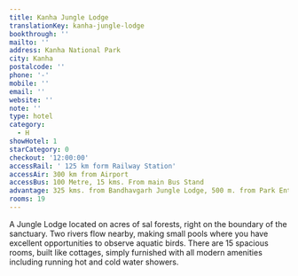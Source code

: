 ```yaml
---
title: Kanha Jungle Lodge
translationKey: kanha-jungle-lodge
bookthrough: ''
mailto: ''
address: Kanha National Park
city: Kanha
postalcode: ''
phone: '-'
mobile: ''
email: ''
website: ''
note: ''
type: hotel
category:
  - H
showHotel: 1
starCategory: 0
checkout: '12:00:00'
accessRail: ' 125 km form Railway Station'
accessAir: 300 km from Airport
accessBus: 100 Metre, 15 kms. From main Bus Stand
advantage: 325 kms. from Bandhavgarh Jungle Lodge, 500 m. from Park Entramce
rooms: 19
---
```

A Jungle Lodge located on acres of sal forests, right on the boundary of the sanctuary. Two rivers flow nearby, making small pools where you have excellent opportunities to observe aquatic birds. There are 15 spacious rooms, built like cottages, simply furnished with all modern amenities including running hot and cold water showers.